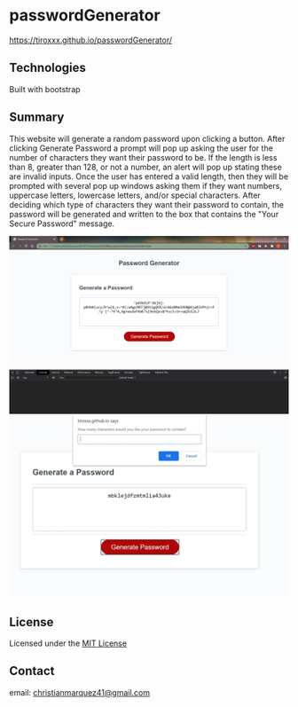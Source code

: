 # passwordGenerator
https://tiroxxx.github.io/passwordGenerator/

## Technologies
Built with bootstrap

## Summary
This website will generate a random password upon clicking a button. After clicking Generate Password a prompt will pop up asking the user for the number of characters they want their password to be. If the length is less than 8, greater than 128, or not a number, an alert will pop up stating these are invalid inputs. Once the user has entered a valid length, then they will be prompted with several pop up windows asking them if they want numbers, uppercase letters, lowercase letters, and/or special characters. After deciding which type of characters they want their password to contain, the password will be generated and written to the box that contains the "Your Secure Password" message.

![alt text](assets/screenshot.png)
![alt text](assets/password.JPG)


## License

Licensed under the [MIT License](LICENSE)

## Contact

email: christianmarquez41@gmail.com